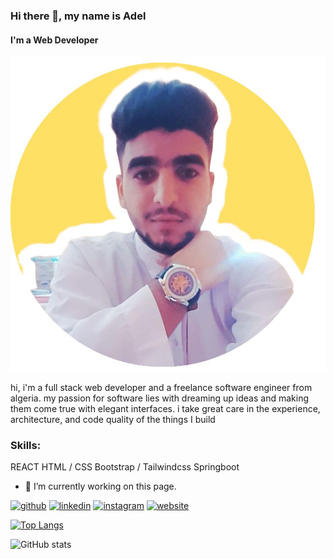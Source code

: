 ### Hi there 👋, my name is Adel
####  I'm a Web Developer
![ I'm a Web Developer](https://github.com/adelchellabi/adelchellabi/blob/main/JPEG_20210430_131109_1183060045851371636.jpg?raw=true)

hi, i'm a full stack web developer and a freelance software engineer from algeria. my passion for software lies with dreaming up ideas and making them come true with elegant interfaces. i take great care in the experience, architecture, and code quality of the things I build

### Skills: 
REACT 
HTML / CSS
Bootstrap / Tailwindcss
Springboot

- 🔭 I’m currently working on this page. 


[<img src='https://cdn.jsdelivr.net/npm/simple-icons@3.0.1/icons/github.svg' alt='github' height='40'>](https://github.com/adelchellabi)  [<img src='https://cdn.jsdelivr.net/npm/simple-icons@3.0.1/icons/linkedin.svg' alt='linkedin' height='40'>](https://www.linkedin.com/in/adel-chelabi/)  [<img src='https://cdn.jsdelivr.net/npm/simple-icons@3.0.1/icons/instagram.svg' alt='instagram' height='40'>](https://www.instagram.com/adel_chellabi/)  [<img src='https://cdn.jsdelivr.net/npm/simple-icons@3.0.1/icons/icloud.svg' alt='website' height='40'>](https://adelchellabi.github.io/)  

[![Top Langs](https://github-readme-stats.vercel.app/api/top-langs/?username=adelchellabi)](https://github.com/anuraghazra/github-readme-stats)

![GitHub stats](https://github-readme-stats.vercel.app/api?username=adelchellabi&show_icons=true)  

